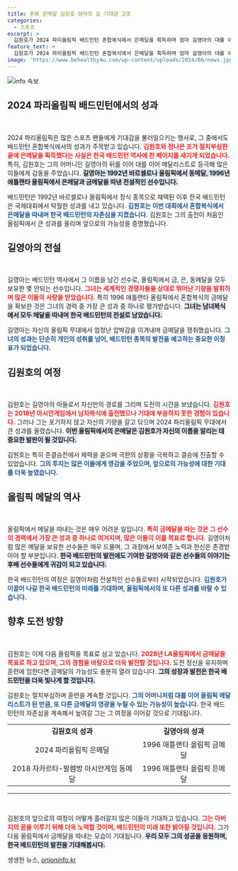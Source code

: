 ```yaml
---
title: 혼복 은메달 김원호 엄마의 길 기대감 고조
categories:
  - 스포츠
excerpt: >
  김원호가 2024 파리올림픽 배드민턴 혼합복식에서 은메달을 획득하며 엄마 길영아의 대를 이었습니다. 2028년 LA올림픽에서 금메달 도전이 기대되는 그, 과연 올림픽의 역사를 새로 쓸 수 있을까요?
feature_text: >
  김원호가 2024 파리올림픽 배드민턴 혼합복식에서 은메달을 획득하며 엄마 길영아의 대를 이었습니다. 2028년 LA올림픽에서 금메달 도전이 기대되는 그, 과연 올림픽의 역사를 새로 쓸 수 있을까요?
image: 'https://www.behealthy4u.com/wp-content/uploads/2024/06/news.jpg'
---
```


<p><img src="https://www.behealthy4u.com/wp-content/uploads/2024/06/news.jpg" alt="info 속보" /></p>

<h2 data-ke-size="size26">2024 파리올림픽 배드민턴에서의 성과</h2>

<p data-ke-size="size16">&nbsp;</p>

<p>2024 파리올림픽은 많은 스포츠 팬들에게 기대감을 불러일으키는 행사로, 그 중에서도 배드민턴 혼합복식에서의 성과가 주목받고 있습니다. <b><span style="color: #ee2323;">김원호와 정나은 조가 절치부심한 끝에 은메달을 획득했다는 사실은 한국 배드민턴 역사에 한 페이지를 새기게 되었습니다.</span></b> 특히, 김원호는 그의 어머니인 길영아의 뒤를 이어 대를 이어 메달리스트로 등극해 많은 이들에게 감동을 주었습니다. <b><span style="background-color: #21538527;">길영아는 1992년 바르셀로나 올림픽에서 동메달, 1996년 애틀랜타 올림픽에서 은메달과 금메달을 따낸 전설적인 선수입니다.</span></b></p>

<p>배드민턴은 1992년 바르셀로나 올림픽에서 정식 종목으로 채택된 이후 한국 배드민턴은 국제대회에서 탁월한 성과를 내고 있습니다. <b><span style="color: #1a5490;">김원호는 이번 대회에서 혼합복식에서 은메달을 따내며 한국 배드민턴의 자존심을 지켰습니다.</span></b> 김원호는 그의 출전이 처음인 올림픽에서 큰 성과를 올리며 앞으로의 가능성을 증명했습니다.</p>

<h2 data-ke-size="size26">길영아의 전설</h2>

<p data-ke-size="size16">&nbsp;</p>

<p>길영아는 배드민턴 역사에서 그 이름을 남긴 선수로, 올림픽에서 금, 은, 동메달을 모두 보유한 몇 안되는 선수입니다. <b><span style="color: #ee2323;">그녀는 세계적인 경쟁자들을 상대로 뛰어난 기량을 발휘하며 많은 이들의 사랑을 받았습니다.</span></b> 특히 1996 애틀랜타 올림픽에서 혼합복식의 금메달을 확보한 것은 그녀의 경력 중 가장 큰 성과 중 하나로 평가받습니다. <b><span style="background-color: #21538527;">그녀는 남녀복식에서 모두 메달을 따내며 한국 배드민턴의 전설로 남았습니다.</span></b></p>

<p>길영아는 자신의 올림픽 무대에서 엄청난 압박감을 이겨내며 금메달을 쟁취했습니다. <b><span style="color: #1a5490;">그녀의 성과는 단순히 개인의 성취를 넘어, 배드민턴 종목의 발전을 예고하는 중요한 이정표가 되었습니다.</span></b></p>

<h2 data-ke-size="size26">김원호의 여정</h2>

<p data-ke-size="size16">&nbsp;</p>

<p>김원호는 길영아의 아들로서 자신만의 경로를 그리며 도전의 시간을 보냈습니다. <b><span style="color: #ee2323;">김원호는 2018년 아시안게임에서 남자복식에 출전했으나 기대에 부응하지 못한 경험이 있습니다.</span></b> 그러나 그는 포기하지 않고 자신의 기량을 갈고 닦으며 2024 파리올림픽 무대에서 큰 성과를 올렸습니다. <b><span style="background-color: #21538527;">이번 올림픽에서의 은메달은 김원호가 자신의 이름을 알리는 데 중요한 발판이 될 것입니다.</span></b></p>

<p>김원호는 특히 준결승전에서 체력을 쏟으며 극한의 상황을 극복하고 결승에 진출할 수 있었습니다. <b><span style="color: #1a5490;">그의 투지는 많은 이들에게 영감을 주었으며, 앞으로의 가능성에 대한 기대를 더욱 높였습니다.</span></b></p>

<h2 data-ke-size="size26">올림픽 메달의 역사</h2>

<p data-ke-size="size16">&nbsp;</p>

<p>올림픽에서 메달을 따내는 것은 매우 어려운 일입니다. <b><span style="color: #ee2323;">특히 금메달을 따는 것은 그 선수의 경력에서 가장 큰 성과 중 하나로 여겨지며, 많은 이들이 이를 목표로 합니다.</span></b> 길영아처럼 많은 메달을 보유한 선수들은 매우 드물며, 그 과정에서 보여준 노력과 헌신은 존경받아야 할 부분입니다. <b><span style="background-color: #21538527;">한국 배드민턴의 발전에도 기여한 길영아와 같은 선수들의 이야기는 후배 선수들에게 귀감이 되고 있습니다.</span></b></p>

<p>한국 배드민턴의 여정은 길영아처럼 전설적인 선수들로부터 시작되었습니다. <b><span style="color: #1a5490;">김원호가 이끌어 나갈 한국 배드민턴의 미래를 기대하며, 올림픽에서의 또 다른 성과를 바랄 수 있습니다.</span></b></p>

<h2 data-ke-size="size26">향후 도전 방향</h2>

<p data-ke-size="size16">&nbsp;</p>

<p>김원호는 이제 다음 올림픽을 목표로 삼고 있습니다. <b><span style="color: #ee2323;">2028년 LA올림픽에서 금메달을 목표로 하고 있으며, 그의 경험을 바탕으로 더욱 발전할 것입니다.</span></b> 도전 정신을 유지하며 훈련에 임한다면 금메달의 가능성도 충분히 열려 있습니다. <b><span style="background-color: #21538527;">그의 성장과 발전은 한국 배드민턴을 더욱 빛나게 할 것입니다.</span></b></p>

<p>김원호는 절치부심하며 훈련을 계속할 것입니다. <b><span style="color: #1a5490;">그의 어머니처럼 대를 이어 올림픽 메달리스트가 된 만큼, 또 다른 금메달의 영광을 누릴 수 있는 가능성이 높습니다.</span></b> 한국 배드민턴의 자존심을 계속해서 높여갈 그는 그 여정을 이어갈 것으로 기대됩니다.</p>

<table>
    <tr>
        <td style="text-align: center; height: 17px;"><b>김원호의 성과</b></td>
        <td style="text-align: center; height: 17px;"><b>길영아의 성과</b></td>
    </tr>
    <tr>
        <td style="text-align: center; height: 17px;">2024 파리올림픽 은메달</td>
        <td style="text-align: center; height: 17px;">1996 애틀랜타 올림픽 금메달</td>
    </tr>
    <tr>
        <td style="text-align: center; height: 17px;">2018 자카르타-팔렘방 아시안게임 동메달</td>
        <td style="text-align: center; height: 17px;">1996 애틀랜타 올림픽 은메달</td>
    </tr>
</table>

<hr />

<p data-ke-size="size16">&nbsp;</p>

<p>김원호의 앞으로의 여정이 어떻게 흘러갈지 많은 이들이 기대하고 있습니다. <b><span style="color: #ee2323;">그는 아버지의 꿈을 이루기 위해 더욱 노력할 것이며, 배드민턴의 미래 또한 밝아질 것입니다.</span></b> 그가 다음 올림픽에서 금메달을 따내는 모습이 기대됩니다. <b><span style="background-color: #21538527;">우리 모두 그의 성공을 응원하며, 한국 배드민턴의 발전을 기대해봅시다.</span></b></p>
생생한 뉴스, <a href="https://onioninfo.kr" rel="dofollow">onioninfo.kr</a>


